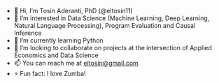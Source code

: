 - 👋 Hi, I’m Tosin Aderanti, PhD (@eltosin11)
- 👀 I’m interested in Data Science (Machine Learning, Deep Learning, Natural Language Processing), Program Evaluation and Causal Inference
- 🌱 I’m currently learning Python
- 💞️ I’m looking to collaborate on projects at the intersection of Applied Economics and Data Science
- 📫 You can reach me at eltosin@gmail.com
- ⚡ Fun fact: I love Zumba!

<!---
eltosin11/eltosin11 is a ✨ special ✨ repository because its `README.md` (this file) appears on your GitHub profile.
You can click the Preview link to take a look at your changes.
--->
